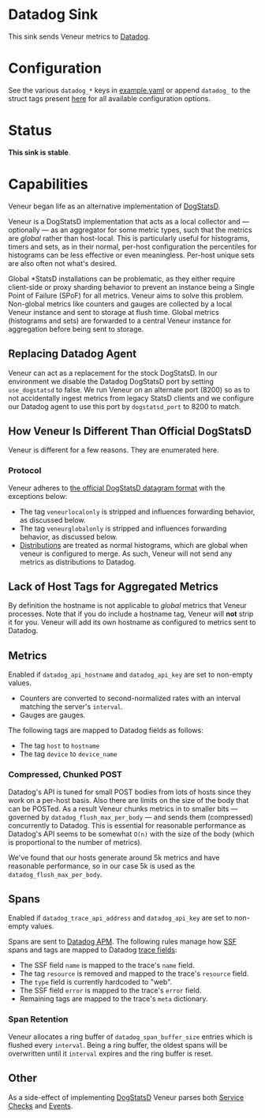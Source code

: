 # Datadog Sink

This sink sends Veneur metrics to [Datadog](https://www.datadoghq.com).

# Configuration

See the various `datadog_*` keys in [example.yaml](https://github.com/stripe/veneur/blob/e6bd72f797289e2c99b8a1a8db3d74189fed1629/example.yaml#L288-L318) or append `datadog_` to the struct tags present [here](https://github.com/stripe/veneur/blob/0db558ae5941fd953166648123faf5949f74688b/sinks/datadog/datadog.go#L37-L46) for all available configuration options.

# Status

**This sink is stable**.

# Capabilities

Veneur began life as an alternative implementation of [DogStatsD](http://docs.datadoghq.com/guides/dogstatsd/#datagram-format).

Veneur is a DogStatsD implementation that acts as a local collector and — optionally — as an aggregator for
some metric types, such that the metrics are *global* rather than host-local. This is particularly useful for histograms,
timers and sets, as in their normal, per-host configuration the percentiles for histograms can be less effective or even
meaningless. Per-host unique sets are also often not what's desired.

Global \*StatsD installations can be problematic, as they either require client-side or proxy sharding behavior to prevent an
instance being a Single Point of Failure (SPoF) for all metrics. Veneur aims to solve this problem. Non-global
metrics like counters and gauges are collected by a local Veneur instance and sent to storage at flush time. Global metrics (histograms and sets)
are forwarded to a central Veneur instance for aggregation before being sent to storage.

## Replacing Datadog Agent

Veneur can act as a replacement for the stock DogStatsD. In our environment we disable the Datadog DogStatsD port by setting `use_dogstatsd` to false. We run Veneur on an alternate port (8200) so as to not accidentally ingest metrics from legacy StatsD clients and we configure our Datadog agent to use this port by `dogstatsd_port` to 8200 to match.

## How Veneur Is Different Than Official DogStatsD

Veneur is different for a few reasons. They are enumerated here.

### Protocol

Veneur adheres to [the official DogStatsD datagram format](http://docs.datadoghq.com/guides/dogstatsd/#datagram-format) with the exceptions below:

* The tag `veneurlocalonly` is stripped and influences forwarding behavior, as discussed below.
* The tag `veneurglobalonly` is stripped and influences forwarding behavior, as discussed below.
* [Distributions](https://docs.datadoghq.com/developers/metrics/distributions/) are treated as normal histograms, which are global when veneur is configured to merge. As such, Veneur will not send any metrics as distributions to Datadog.

## Lack of Host Tags for Aggregated Metrics

By definition the hostname is not applicable to *global* metrics that Veneur processes. Note that if you
do include a hostname tag, Veneur will **not** strip it for you. Veneur will add its own hostname as configured to metrics sent to Datadog.

## Metrics

Enabled if `datadog_api_hostname` and `datadog_api_key` are set to non-empty
values.

* Counters are converted to second-normalized rates with an interval matching the server's `interval`.
* Gauges are gauges.

The following tags are mapped to Datadog fields as follows:

* The tag `host` to `hostname`
* The tag `device` to `device_name`

### Compressed, Chunked POST

Datadog's API is tuned for small POST bodies from lots of hosts since they work on a per-host basis. Also there are limits on the size of the body that
can be POSTed. As a result Veneur chunks metrics in to smaller bits — governed by `datadog_flush_max_per_body` — and sends them (compressed) concurrently to
Datadog. This is essential for reasonable performance as Datadog's API seems to be somewhat `O(n)` with the size of the body (which is proportional
to the number of metrics).

We've found that our hosts generate around 5k metrics and have reasonable performance, so in our case 5k is used as the `datadog_flush_max_per_body`.

## Spans

Enabled if `datadog_trace_api_address` and `datadog_api_key` are set to non-empty
values.

Spans are sent to [Datadog APM](https://www.datadoghq.com/apm/). The following
rules manage how [SSF](https://github.com/stripe/veneur/tree/master/ssf) spans
and tags are mapped to Datadog [trace fields](https://docs.datadoghq.com/api/#tracing):

* The SSF field `name` is mapped to the trace's `name` field.
* The tag `resource` is removed and mapped to the trace's `resource` field.
* The `type` field is currently hardcoded to "web".
* The SSF field `error` is mapped to the trace's `error` field.
* Remaining tags are mapped to the trace's `meta` dictionary.

### Span Retention

Veneur allocates a ring buffer of `datadog_span_buffer_size` entries which is flushed
every `interval`. Being a ring buffer, the oldest spans will be overwritten
until it `interval` expires and the ring buffer is reset.

## Other

As a side-effect of implementing [DogStatsD](https://docs.datadoghq.com/developers/dogstatsd/)
Veneur parses both [Service Checks](https://docs.datadoghq.com/api/#service-checks)
and [Events](https://docs.datadoghq.com/api/#events).
